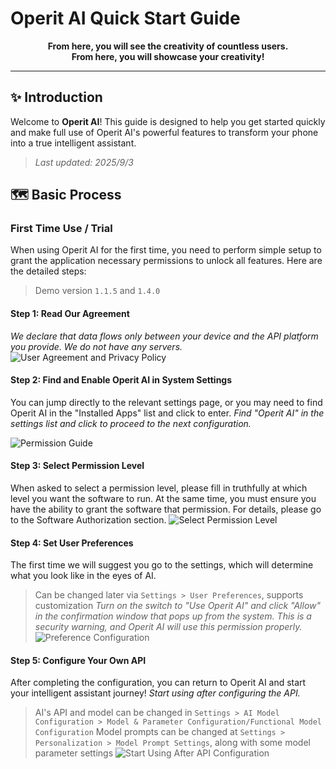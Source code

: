 # Operit AI Quick Start Guide

<p align="center">
  <strong>From here, you will see the creativity of countless users.</strong><br>
  <strong>From here, you will showcase your creativity!</strong>
</p>

---

## ✨ Introduction

Welcome to **Operit AI**! This guide is designed to help you get started quickly and make full use of Operit AI's powerful features to transform your phone into a true intelligent assistant.

> *Last updated: 2025/9/3*

## 🗺️ Basic Process

### First Time Use / Trial

When using Operit AI for the first time, you need to perform simple setup to grant the application necessary permissions to unlock all features. Here are the detailed steps:

> Demo version `1.1.5` and `1.4.0`

#### Step 1: Read Our Agreement

*We declare that data flows only between your device and the API platform you provide. We do not have any servers.*
![User Agreement and Privacy Policy](/manuals/assets/user_step/step_for_frist_1.jpg)

#### Step 2: Find and Enable Operit AI in System Settings
You can jump directly to the relevant settings page, or you may need to find Operit AI in the "Installed Apps" list and click to enter.
*Find "Operit AI" in the settings list and click to proceed to the next configuration.*

![Permission Guide](/manuals/assets/user_step/step_for_frist_2.jpg)

#### Step 3: Select Permission Level
When asked to select a permission level, please fill in truthfully at which level you want the software to run. At the same time, you must ensure you have the ability to grant the software that permission. For details, please go to the Software Authorization section.
![Select Permission Level](/manuals/assets/user_step/step_for_perm.png)

#### Step 4: Set User Preferences
The first time we will suggest you go to the settings, which will determine what you look like in the eyes of AI.
> Can be changed later via `Settings > User Preferences`, supports customization
*Turn on the switch to "Use Operit AI" and click "Allow" in the confirmation window that pops up from the system. This is a security warning, and Operit AI will use this permission properly.*
![Preference Configuration](/manuals/assets/user_step/step_for_frist_3.jpg)

#### Step 5: Configure Your Own API
After completing the configuration, you can return to Operit AI and start your intelligent assistant journey!
*Start using after configuring the API.*
> AI's API and model can be changed in `Settings > AI Model Configuration > Model & Parameter Configuration/Functional Model Configuration`
> Model prompts can be changed at `Settings > Personalization > Model Prompt Settings`, along with some model parameter settings
![Start Using After API Configuration](/manuals/assets/user_step/step_for_frist_4.jpg)

